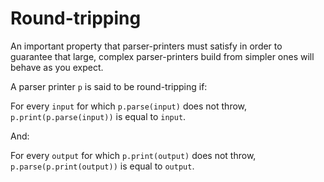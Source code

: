 # Round-tripping

An important property that parser-printers must satisfy in order to guarantee that large, complex
parser-printers build from simpler ones will behave as you expect.

A parser printer `p` is said to be round-tripping if:

For every `input` for which `p.parse(input)` does not throw, `p.print(p.parse(input))` is equal to
`input`.

And:

For every `output` for which `p.print(output)` does not throw, `p.parse(p.print(output))` is equal
to `output`.
